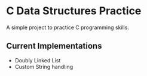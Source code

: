 # C Data Structures Practice

A simple project to practice C programming skills.

## Current Implementations

-   Doubly Linked List
-   Custom String handling
